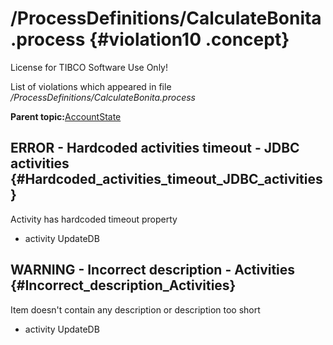 # /ProcessDefinitions/CalculateBonita.process {#violation10 .concept}

License for TIBCO Software Use Only!

List of violations which appeared in file */ProcessDefinitions/CalculateBonita.process*

**Parent topic:**[AccountState](../../../qa/projects/AccountState.md)

## ERROR - Hardcoded activities timeout - JDBC activities {#Hardcoded_activities_timeout_JDBC_activities}

Activity has hardcoded timeout property

-   activity UpdateDB

## WARNING - Incorrect description - Activities {#Incorrect_description_Activities}

Item doesn't contain any description or description too short

-   activity UpdateDB


